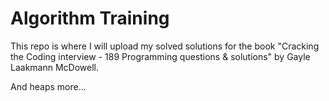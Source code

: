 # Algorithm Training

This repo is where I will upload my solved solutions for the book "Cracking the Coding interview - 189 Programming questions & solutions" by Gayle Laakmann McDowell.

And heaps more...

